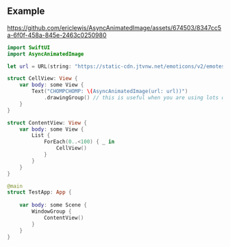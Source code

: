 ## Example

https://github.com/ericlewis/AsyncAnimatedImage/assets/674503/8347cc5a-6f0f-458a-845e-2463c0250980

```swift
import SwiftUI
import AsyncAnimatedImage

let url = URL(string: "https://static-cdn.jtvnw.net/emoticons/v2/emotesv2_5d523adb8bbb4786821cd7091e47da21/default/dark/2.0")!

struct CellView: View {
    var body: some View {
        Text("CHOMPCHOMP: \(AsyncAnimatedImage(url: url))")
            .drawingGroup() // this is useful when you are using lots of GIFs
    }
}

struct ContentView: View {
    var body: some View {
        List {
            ForEach(0..<100) { _ in
                CellView()
            }
        }
    }
}

@main
struct TestApp: App {
    
    var body: some Scene {
        WindowGroup {
            ContentView()
        }
    }
}
```

